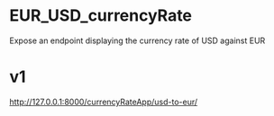 # EUR_USD_currencyRate
Expose an endpoint displaying the currency rate of USD against EUR

# v1
http://127.0.0.1:8000/currencyRateApp/usd-to-eur/